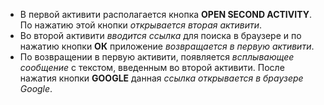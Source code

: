 * В первой активити располагается кнопка **OPEN SECOND ACTIVITY**. По нажатию этой кнопки *открывается вторая активити*.
* Во второй активити *вводится ссылка* для поиска в браузере и по нажатию кнопки **ОК** приложение *возвращается в первую активити*.
* По возвращении в первую активити, появляется *всплывающее сообщение* с текстом, введенным во второй активити. После нажатия кнопки **GOOGLE** данная *ссылка открывается в браузере Google*.
